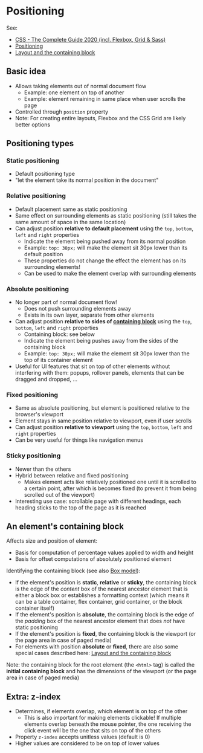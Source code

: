 # Positioning

See:

- [CSS - The Complete Guide 2020 (incl. Flexbox, Grid & Sass)](https://www.udemy.com/course/css-the-complete-guide-incl-flexbox-grid-sass/)
- [Positioning](https://developer.mozilla.org/en-US/docs/Learn/CSS/CSS_layout/Positioning)
- [Layout and the containing block](https://developer.mozilla.org/en-US/docs/Web/CSS/Containing_block)

## Basic idea

- Allows taking elements out of normal document flow
  - Example: one element on top of another
  - Example: element remaining in same place when user scrolls the page
- Controlled through `position` property
- Note: For creating entire layouts, Flexbox and the CSS Grid are likely better options

## Positioning types

### Static positioning

- Default positioning type
- "let the element take its normal position in the document"

### Relative positioning

- Default placement same as static positioning
- Same effect on surrounding elements as static positioning (still takes the same amount of space in the same location)
- Can adjust position **relative to default placement** using the `top`, `bottom`, `left` and `right` properties
  - Indicate the element being pushed away from its normal position
  - Example: `top: 30px;` will make the element sit 30px lower than its default position
  - These properties do not change the effect the element has on its surrounding elements!
  - Can be used to make the element overlap with surrounding elements

### Absolute positioning

- No longer part of normal document flow!
  - Does not push surrounding elements away
  - Exists in its own layer, separate from other elements
- Can adjust position **relative to sides of [containing block](#an-elements-containing-block)** using the `top`, `bottom`, `left` and `right` properties
  - Containing block: see below
  - Indicate the element being pushes away from the sides of the containing block
  - Example: `top: 30px;` will make the element sit 30px lower than the top of its container element
- Useful for UI features that sit on top of other elements without interfering with them: popups, rollover panels, elements that can be dragged and dropped, ...

### Fixed positioning

- Same as absolute positioning, but element is positioned relative to the browser's viewport
- Element stays in same position relative to viewport, even if user scrolls
- Can adjust position **relative to viewport** using the `top`, `bottom`, `left` and `right` properties
- Can be very useful for things like navigation menus

### Sticky positioning

- Newer than the others
- Hybrid between relative and fixed positioning
  - Makes element acts like relatively positioned one until it is scrolled to a certain point, after which is becomes fixed (to prevent it from being scrolled out of the viewport)
- Interesting use case: scrollable page with different headings, each heading sticks to the top of the page as it is reached

## An element's containing block

Affects size and position of element:

- Basis for computation of percentage values applied to width and height
- Basis for offset computations of absolutely positioned element

Identifying the containing block (see also [Box model](./Box-model.md)):

- If the element's position is **static**, **relative** or **sticky**, the containing block is the edge of the *content* box of the nearest ancestor element that is either a block box or establishes a formatting context (which means it can be a table container, flex container, grid container, or the block container itself)
- If the element's position is **absolute**, the containing block is the edge of the *padding* box of the nearest ancestor element that does *not* have static positioning
- If the element's position is **fixed**, the containing block is the viewport (or the page area in case of paged media)
- For elements with position **absolute** or **fixed**, there are also some special cases described here: [Layout and the containing block](https://developer.mozilla.org/en-US/docs/Web/CSS/Containing_block)

Note: the containing block for the root element (the `<html>` tag) is called the **initial containing block** and has the dimensions of the viewport (or the page area in case of paged media)

## Extra: z-index

- Determines, if elements overlap, which element is on top of the other
  - This is also important for making elements clickable! If multiple elements overlap beneath the mouse pointer, the one receiving the click event will be the one that sits on top of the others
- Property `z-index` accepts unitless values (default is 0)
- Higher values are considered to be on top of lower values